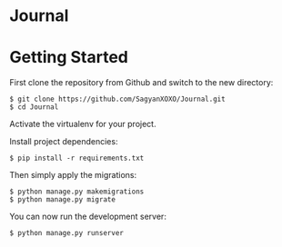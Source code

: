 # Journal 

# Getting Started

First clone the repository from Github and switch to the new directory:

    $ git clone https://github.com/SagyanXOXO/Journal.git
    $ cd Journal
    
Activate the virtualenv for your project.
    
Install project dependencies:

    $ pip install -r requirements.txt
    
    
Then simply apply the migrations:

    $ python manage.py makemigrations
    $ python manage.py migrate
    

You can now run the development server:

    $ python manage.py runserver
